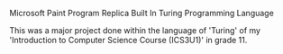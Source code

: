 Microsoft Paint Program Replica Built In Turing Programming Language

This was a major project done within the language of 'Turing' of my 'Introduction to Computer Science Course (ICS3U1)' in grade 11. 
